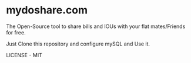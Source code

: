 # mydoshare.com

The Open-Source tool to share bills and IOUs with your flat mates/Friends for free.

Just Clone this repository and configure mySQL and Use it.

LICENSE - MIT 

